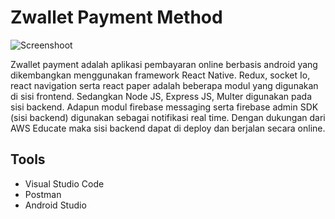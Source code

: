 # Zwallet Payment Method

![Screenshoot](image.jpg)

Zwallet payment adalah aplikasi pembayaran online berbasis android yang dikembangkan menggunakan framework React Native. Redux, socket Io, react navigation serta react paper adalah beberapa modul yang digunakan di sisi frontend. Sedangkan Node JS, Express JS, Multer digunakan pada sisi backend. Adapun modul firebase messaging serta firebase admin SDK (sisi backend) digunakan sebagai notifikasi real time. Dengan dukungan dari AWS Educate maka sisi backend dapat di deploy dan berjalan secara online.

## Tools
- Visual Studio Code
- Postman
- Android Studio

